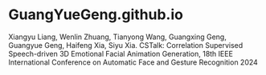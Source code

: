 # GuangYueGeng.github.io
Xiangyu Liang, Wenlin Zhuang, Tianyong Wang, Guangxing Geng, Guangyue Geng, Haifeng Xia, Siyu Xia. CSTalk: Correlation Supervised Speech-driven 3D Emotional Facial Animation Generation, 18th IEEE International Conference on Automatic Face and Gesture Recognition 2024
